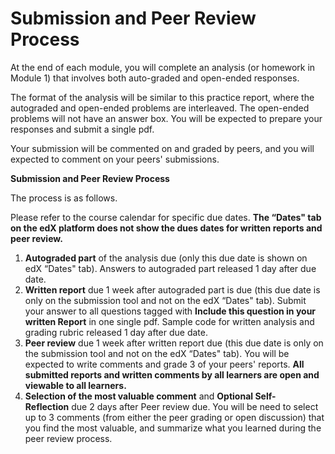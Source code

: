# Submission and Peer Review Process

At the end of each module, you will complete an analysis (or homework in Module 1) that involves both auto-graded and open-ended responses.

The format of the analysis will be similar to this practice report, where the autograded and open-ended problems are interleaved. The open-ended problems will not have an answer box. You will be expected to prepare your responses and submit a single pdf.

Your submission will be commented on and graded by peers, and you will expected to comment on your peers' submissions.

**Submission and Peer Review Process**

The process is as follows.

Please refer to the course calendar for specific due dates. **The “Dates" tab on the edX platform does not show the dues dates for written reports and peer review.**

1. **Autograded part** of the analysis due (only this due date is shown on edX “Dates" tab). Answers to autograded part released 1 day after due date.
2. **Written report** due 1 week after autograded part is due (this due date is only on the submission tool and not on the edX “Dates" tab). Submit your answer to all questions tagged with **Include this question in your written Report** in one single pdf. Sample code for written analysis and grading rubric released 1 day after due date.
3. **Peer review** due 1 week after written report due (this due date is only on the submission tool and not on the edX “Dates" tab). You will be expected to write comments and grade 3 of your peers' reports. **All submitted reports and written comments by all learners are open and viewable to all learners.**
4. **Selection of the most valuable comment** and **Optional Self-Reflection** due 2 days after Peer review due. You will be need to select up to 3 comments (from either the peer grading or open discussion) that you find the most valuable, and summarize what you learned during the peer review process.